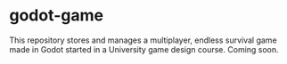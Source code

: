 # godot-game
This repository stores and manages a multiplayer, endless survival game made in Godot started in a University game design course. Coming soon.
